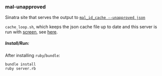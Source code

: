 ### mal-unapproved

Sinatra site that serves the output to [`mal_id_cache --unapproved json`](https://github.com/seanbreckenridge/mal-id-cache)

`cache_loop.sh`, which keeps the json cache file up to date and this server is run with [screen](https://www.gnu.org/software/screen/), see [here](https://github.com/seanbreckenridge/vps).



##### Install/Run:

After installing `ruby`/`bundle`:

```
bundle install
ruby server.rb
```
